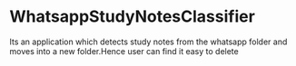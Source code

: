 # WhatsappStudyNotesClassifier

Its an application which detects study notes from the whatsapp folder and moves into a new folder.Hence user can find it easy to delete
